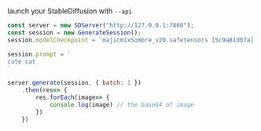 #

launch your StableDiffusion with `--api`

```javascript
const server = new SDServer("http://127.0.0.1:7860");
const session = new GenerateSession();
session.modelCheckpoint = 'majicmixSombre_v20.safetensors [5c9a81db7a]'

session.prompt = `
cute cat
`

server.generate(session, { batch: 1 })
    .then(res=> {
        res.forEach(image=> {
            console.log(image) // the base64 of image
        })
    })
```
